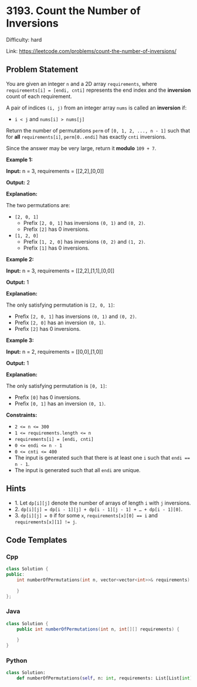 # 3193. Count the Number of Inversions

Difficulty: hard

Link: https://leetcode.com/problems/count-the-number-of-inversions/

## Problem Statement

You are given an integer `n` and a 2D array `requirements`, where `requirements[i] = [endi, cnti]` represents the end index and the **inversion** count of each requirement.

A pair of indices `(i, j)` from an integer array `nums` is called an **inversion** if:

* `i < j` and `nums[i] > nums[j]`

Return the number of permutations `perm` of `[0, 1, 2, ..., n - 1]` such that for **all** `requirements[i]`, `perm[0..endi]` has exactly `cnti` inversions.

Since the answer may be very large, return it **modulo** `109 + 7`.

**Example 1:**

**Input:** n \= 3, requirements \= \[\[2,2],\[0,0]]

**Output:** 2

**Explanation:**

The two permutations are:

* `[2, 0, 1]`
	+ Prefix `[2, 0, 1]` has inversions `(0, 1)` and `(0, 2)`.
	+ Prefix `[2]` has 0 inversions.
* `[1, 2, 0]`
	+ Prefix `[1, 2, 0]` has inversions `(0, 2)` and `(1, 2)`.
	+ Prefix `[1]` has 0 inversions.

**Example 2:**

**Input:** n \= 3, requirements \= \[\[2,2],\[1,1],\[0,0]]

**Output:** 1

**Explanation:**

The only satisfying permutation is `[2, 0, 1]`:

* Prefix `[2, 0, 1]` has inversions `(0, 1)` and `(0, 2)`.
* Prefix `[2, 0]` has an inversion `(0, 1)`.
* Prefix `[2]` has 0 inversions.

**Example 3:**

**Input:** n \= 2, requirements \= \[\[0,0],\[1,0]]

**Output:** 1

**Explanation:**

The only satisfying permutation is `[0, 1]`:

* Prefix `[0]` has 0 inversions.
* Prefix `[0, 1]` has an inversion `(0, 1)`.

**Constraints:**

* `2 <= n <= 300`
* `1 <= requirements.length <= n`
* `requirements[i] = [endi, cnti]`
* `0 <= endi <= n - 1`
* `0 <= cnti <= 400`
* The input is generated such that there is at least one `i` such that `endi == n - 1`.
* The input is generated such that all `endi` are unique.

## Hints

- 1\. Let `dp[i][j]` denote the number of arrays of length `i` with `j` inversions.
- 2\. `dp[i][j] = dp[i - 1][j] + dp[i - 1][j - 1] + … + dp[i - 1][0]`.
- 3\. `dp[i][j] = 0` if for some `x`, `requirements[x][0] == i` and `requirements[x][1] != j`.

## Code Templates

### Cpp
```cpp
class Solution {
public:
    int numberOfPermutations(int n, vector<vector<int>>& requirements) {
        
    }
};
```

### Java
```java
class Solution {
    public int numberOfPermutations(int n, int[][] requirements) {
        
    }
}
```

### Python
```python
class Solution:
    def numberOfPermutations(self, n: int, requirements: List[List[int]]) -> int:
        
```

